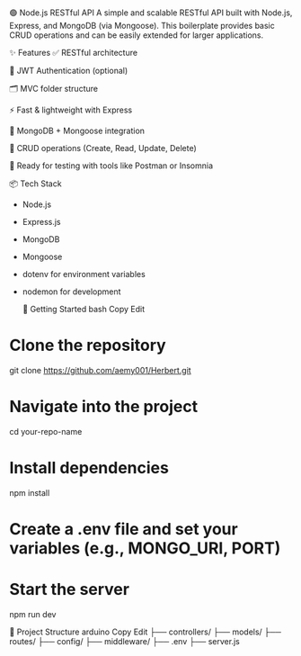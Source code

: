 🟢 Node.js RESTful API
A simple and scalable RESTful API built with Node.js, Express, and MongoDB (via Mongoose). This boilerplate provides basic CRUD operations and can be easily extended for larger applications.

✨ Features
✅ RESTful architecture

🔐 JWT Authentication (optional)

🗂 MVC folder structure

⚡ Fast & lightweight with Express

💾 MongoDB + Mongoose integration

🔄 CRUD operations (Create, Read, Update, Delete)

🧪 Ready for testing with tools like Postman or Insomnia

📦 Tech Stack
- Node.js

- Express.js

- MongoDB

- Mongoose

- dotenv for environment variables

- nodemon for development

  🚀 Getting Started
bash
Copy
Edit
# Clone the repository
git clone https://github.com/aemy001/Herbert.git

# Navigate into the project
cd your-repo-name

# Install dependencies
npm install

# Create a .env file and set your variables (e.g., MONGO_URI, PORT)

# Start the server
npm run dev

📁 Project Structure
arduino
Copy
Edit
├── controllers/
├── models/
├── routes/
├── config/
├── middleware/
├── .env
├── server.js
